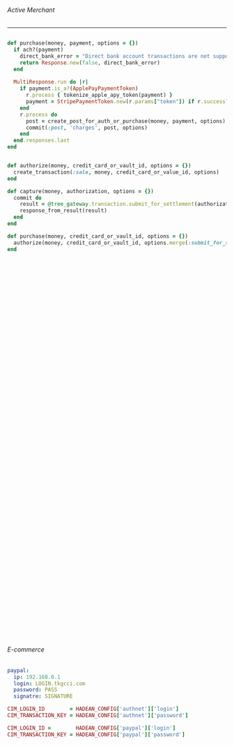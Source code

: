###### Active Merchant
---


```stripe.rb

def purchase(money, payment, options = {})
  if ach?(payment)
    direct_bank_error = "Direct bank account transactions are not supported. Bank accounts must be stored and verified before use."
    return Response.new(false, direct_bank_error)
  end
  
  MultiResponse.run do |r|
    if payment.is_a?(ApplePayPaymentToken)
      r.process { tokenize_apple_apy_token(payment) }
      payment = StripePaymentToken.new(r.params["token"]) if r.success?
    end
    r.process do
      post = create_post_for_auth_or_purchase(money, payment, options)
      commit(:post, 'charges', post, options)
    end
  end.responses.last
end

```

```tree_blue.rb

def authorize(money, credit_card_or_vault_id, options = {})
  create_transaction(:sale, money, credit_card_or_value_id, options)
end

def capture(money, authorization, options = {})
  commit do
    result = @tree_gateway.transaction.submit_for_settlement(authorization, amount(money).to_s)
    response_from_result(result)
  end
end

def purchase(money, credit_card_or_vault_id, options = {})
  authorize(money, credit_card_or_vault_id, options.merge(:submit_for_settlement => true))
end

```


```
```

```
```


```
```

```
```


```
```

```
```


```
```

```
```


```
```

```
```


```
```

```
```


```
```

```
```


```
```

```
```


```
```

```
```


```
```

```
```


```
```

```
```


```
```

```
```


```
```

```
```


```
```

```
```


```
```

```
```


```
```

```
```


```
```

```
```


```
```

```
```


```
```

```
```


```
```

```
```


```
```

```
```


```
```

```
```


```
```

```
```


```
```

```
```


```
```

```
```


```
```

```
```


```
```

```
```


```
```

```
```


```
```

```
```


```
```

```
```


```
```

```
```


```
```






###### E-commerce
```config/config.yml
paypal:
  ip: 192.168.0.1
  login: LOGIN.tkgcci.com
  password: PASS
  signatre: SIGNATURE
```


```environment.rb
CIM_LOGIN_ID        = HADEAN_CONFIG['authnet']['login'] 
CIM_TRANSACTION_KEY = HADEAN_CONFIG['authnet']['password']

CIM_LOGIN_ID =        HADEAN_CONFIG['paypal']['login']
CIM_TRANSACTION_KEY = HADEAN_CONFIG['paypal']['password']
```

```config/environments/[development|test|production].rb

```


```
```

```
```


```
```

```
```


```
```

```
```


```
```

```
```


```
```

```
```


```
```

```
```


```
```

```
```


```
```

```
```
